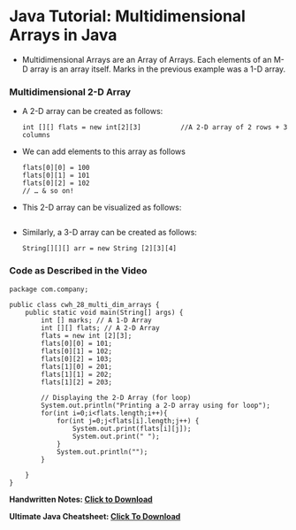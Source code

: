 # Java Tutorial: Multidimensional Arrays in Java
- Multidimensional Arrays are an Array of Arrays. Each elements of an M-D array is an array itself. Marks in the previous example was a 1-D array.

### Multidimensional 2-D Array
- A 2-D array can be created as follows:

      int [][] flats = new int[2][3]          //A 2-D array of 2 rows + 3 columns
      
- We can add elements to this array as follows

      flats[0][0] = 100
      flats[0][1] = 101
      flats[0][2] = 102
      // … & so on!
      
- This 2-D array can be visualized as follows:

<img src="https://api.codewithharry.com/media/videoSeriesFiles/courseFiles/java-tutorials-for-beginners-28/base64.png" alt="">

- Similarly, a 3-D array can be created as follows:

      String[][][] arr = new String [2][3][4]
      
### Code as Described in the Video

```
package com.company;

public class cwh_28_multi_dim_arrays {
    public static void main(String[] args) {
        int [] marks; // A 1-D Array
        int [][] flats; // A 2-D Array
        flats = new int [2][3];
        flats[0][0] = 101;
        flats[0][1] = 102;
        flats[0][2] = 103;
        flats[1][0] = 201;
        flats[1][1] = 202;
        flats[1][2] = 203;

        // Displaying the 2-D Array (for loop)
        System.out.println("Printing a 2-D array using for loop");
        for(int i=0;i<flats.length;i++){
            for(int j=0;j<flats[i].length;j++) {
                System.out.print(flats[i][j]);
                System.out.print(" ");
            }
            System.out.println("");
        }

    }
}
```

**Handwritten Notes: [Click to Download](https://api.codewithharry.com/media/videoSeriesFiles/courseFiles/java-tutorials-for-beginners-28/Chapter_6_Arrays.pdf)**

**Ultimate Java Cheatsheet: [Click To Download](https://api.codewithharry.com/media/videoSeriesFiles/courseFiles/java-tutorials-for-beginners-28/UltimateJavaCheatSheet.pdf)**
